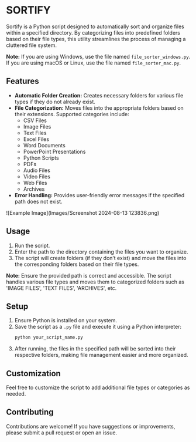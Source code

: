 # SORTIFY

Sortify is a Python script designed to automatically sort and organize files within a specified directory. By categorizing files into predefined folders based on their file types, this utility streamlines the process of managing a cluttered file system.

**Note:** If you are using Windows, use the file named `file_sorter_windows.py`. If you are using macOS or Linux, use the file named `file_sorter_mac.py`.

## Features

- **Automatic Folder Creation:** Creates necessary folders for various file types if they do not already exist.
- **File Categorization:** Moves files into the appropriate folders based on their extensions. Supported categories include:
  - CSV Files
  - Image Files
  - Text Files
  - Excel Files
  - Word Documents
  - PowerPoint Presentations
  - Python Scripts
  - PDFs
  - Audio Files
  - Video Files
  - Web Files
  - Archives
- **Error Handling:** Provides user-friendly error messages if the specified path does not exist.

 ![Example Image](Images/Screenshot 2024-08-13 123836.png)


## Usage

1. Run the script.
2. Enter the path to the directory containing the files you want to organize.
3. The script will create folders (if they don’t exist) and move the files into the corresponding folders based on their file types.

**Note:** Ensure the provided path is correct and accessible. The script handles various file types and moves them to categorized folders such as 'IMAGE FILES', 'TEXT FILES', 'ARCHIVES', etc.

## Setup

1. Ensure Python is installed on your system.
2. Save the script as a `.py` file and execute it using a Python interpreter:
    ```bash
    python your_script_name.py
    ```
3. After running, the files in the specified path will be sorted into their respective folders, making file management easier and more organized.

## Customization

Feel free to customize the script to add additional file types or categories as needed.

## Contributing

Contributions are welcome! If you have suggestions or improvements, please submit a pull request or open an issue.
